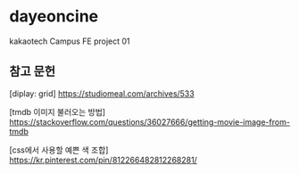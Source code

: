 # dayeoncine

kakaotech Campus FE project 01

## 참고 문헌

[diplay: grid]
https://studiomeal.com/archives/533

[tmdb 이미지 불러오는 방법]
https://stackoverflow.com/questions/36027666/getting-movie-image-from-tmdb

[css에서 사용할 예쁜 색 조합]
https://kr.pinterest.com/pin/812266482812268281/
